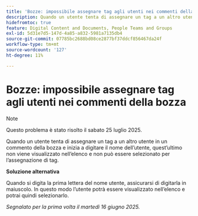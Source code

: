 ```yaml
---
title: 'Bozze: impossibile assegnare tag agli utenti nei commenti della bozza'
description: Quando un utente tenta di assegnare un tag a un altro utente in un commento della bozza e inizia a digitare il nome dell’utente, quest’ultimo non viene visualizzato nell’elenco e non può essere selezionato per l’assegnazione di tag. È disponibile una soluzione alternativa.
hidefromtoc: true
feature: Digital Content and Documents, People Teams and Groups
exl-id: 5d31e7d5-147d-4a85-a832-5981a7135db4
source-git-commit: 07785bc2688bd08ce2877bf37ddcf856467da24f
workflow-type: tm+mt
source-wordcount: '127'
ht-degree: 11%

---
```


# Bozze: impossibile assegnare tag agli utenti nei commenti della bozza

>[!NOTE]
>
>Questo problema è stato risolto il sabato 25 luglio 2025.

Quando un utente tenta di assegnare un tag a un altro utente in un commento della bozza e inizia a digitare il nome dell’utente, quest’ultimo non viene visualizzato nell’elenco e non può essere selezionato per l’assegnazione di tag.

**Soluzione alternativa**

Quando si digita la prima lettera del nome utente, assicurarsi di digitarla in maiuscolo. In questo modo l’utente potrà essere visualizzato nell’elenco e potrai quindi selezionarlo.

_Segnalato per la prima volta il martedì 16 giugno 2025._
